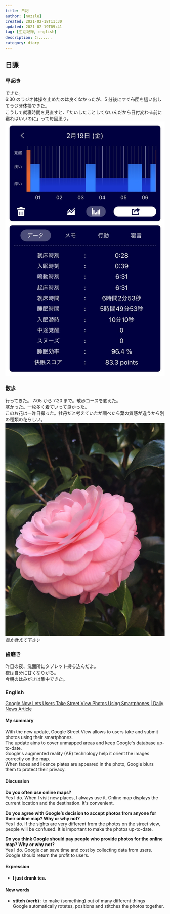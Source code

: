 ```yaml
---
title: 日記
author: [nozzle]
created: 2021-02-18T11:30
updated: 2021-02-19T09:41
tag: [生活記録, english]
description: ﾌﾝ......
category: diary
---
```


## 日課

### 早起き

できた。  
6:30 のラジオ体操を止めたのは良くなかったが、5 分後にすぐ布団を這い出してラジオ体操できた。  
こうして就寝時間を見直すと、「たいしたことしてないんだから日付変わる前に寝ればいいのに」って毎回思う。  
![](./IMG_20210219_082719.JPG)

### 散歩

行ってきた。
7:05 から 7:20 まで。散歩コースを変えた。  
寒かった。一枚多く着ていって良かった。  
このお花は一昨日撮った。牡丹だと考えていたが調べたら葉の質感が違うから別の種類の花らしい。
![](./IMG_20210217_070746.png)
_誰か教えて下さい_

### 歯磨き

昨日の夜、洗面所にタブレット持ち込んだよ。  
夜は自分に甘くなりがち。  
今朝のはみがきは集中できた。

### English

[Google Now Lets Users Take Street View Photos Using Smartphones | Daily News Article](https://www.rarejob.com/dna/2021/02/19/google-now-lets-users-take-street-view-photos-using-smartphones)

#### My summary

With the new update, Google Street View allows to users take and submit photos using their smartphones.  
The update aims to cover unmapped areas and keep Google's database up-to-date.  
Google's augmented reality (AR) technology help it orient the images correctly on the map.  
When faces and licence plates are appeared in the photo, Google blurs them to protect their privacy.

#### Discussion

**Do you often use online maps?**  
Yes I do. When I visit new places, I always use it. Online map displays the current location and the destination. It's convenient.

**Do you agree with Google’s decision to accept photos from anyone for their online map? Why or why not?**  
Yes I do. If the sights are very different from the photos on the street view, people will be confused. It is important to make the photos up-to-date.

**Do you think Google should pay people who provide photos for the online map? Why or why not?**  
Yes I do. Google can save time and cost by collecting data from users. Google should return the profit to users.

#### Expression

- **I just drank tea.**

#### New words

- **stitch (verb)** : to make (something) out of many different things  
  Google automatically rotetes, positions and stitches the photos together.
